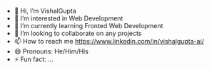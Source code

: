 - 👋 Hi, I’m VishalGupta
- 👀 I’m interested in Web Development
- 🌱 I’m currently learning Fronted Web Development
- 💞️ I’m looking to collaborate on any projects
- 📫 How to reach me https://www.linkedin.com/in/vishalgupta-ai/
- 😄 Pronouns: He/Him/His
- ⚡ Fun fact: ...

<!---
VishalGCode/VishalGCode is a ✨ special ✨ repository because its `README.md` (this file) appears on your GitHub profile.
You can click the Preview link to take a look at your changes.
--->
